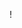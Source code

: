 !<blockquote class="imgur-embed-pub" lang="en" data-id="a/uh5STPp" data-context="false" ><a href="//imgur.com/a/uh5STPp"></a></blockquote><script async src="//s.imgur.com/min/embed.js" charset="utf-8"></script>